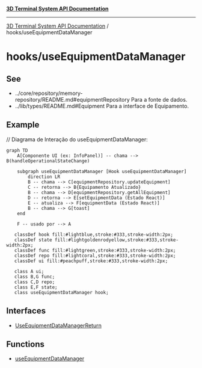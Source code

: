 [**3D Terminal System API Documentation**](../../README.md)

***

[3D Terminal System API Documentation](../../README.md) / hooks/useEquipmentDataManager

# hooks/useEquipmentDataManager

## See

 - ../core/repository/memory-repository/README.md#equipmentRepository Para a fonte de dados.
 - ../lib/types/README.md#Equipment Para a interface de Equipamento.

## Example

// Diagrama de Interação do useEquipmentDataManager:
```mermaid
graph TD
    A[Componente UI (ex: InfoPanel)] -- chama --> B(handleOperationalStateChange)

    subgraph useEquipmentDataManager [Hook useEquipmentDataManager]
        direction LR
        B -- chama --> C[equipmentRepository.updateEquipment]
        C -- retorna --> B{Equipamento Atualizado}
        B -- chama --> D[equipmentRepository.getAllEquipment]
        D -- retorna --> E[setEquipmentData (Estado React)]
        E -- atualiza --> F[equipmentData (Estado React)]
        B -- chama --> G[toast]
    end

    F -- usado por --> A

   classDef hook fill:#lightblue,stroke:#333,stroke-width:2px;
   classDef state fill:#lightgoldenrodyellow,stroke:#333,stroke-width:2px;
   classDef func fill:#lightgreen,stroke:#333,stroke-width:2px;
   classDef repo fill:#lightcoral,stroke:#333,stroke-width:2px;
   classDef ui fill:#peachpuff,stroke:#333,stroke-width:2px;

   class A ui;
   class B,G func;
   class C,D repo;
   class E,F state;
   class useEquipmentDataManager hook;
```

## Interfaces

- [UseEquipmentDataManagerReturn](interfaces/UseEquipmentDataManagerReturn.md)

## Functions

- [useEquipmentDataManager](functions/useEquipmentDataManager.md)
